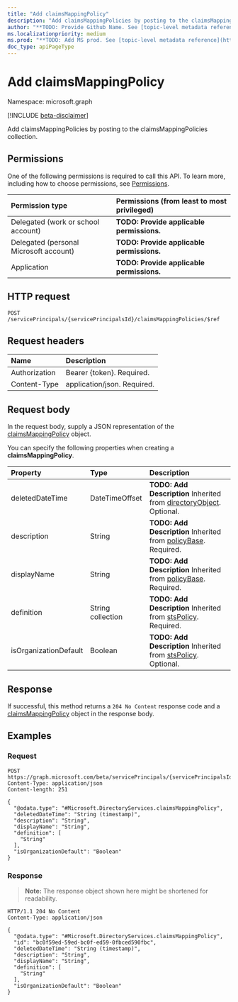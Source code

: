 ```yaml
---
title: "Add claimsMappingPolicy"
description: "Add claimsMappingPolicies by posting to the claimsMappingPolicies collection."
author: "**TODO: Provide Github Name. See [topic-level metadata reference](https://msgo.azurewebsites.net/add/document/guidelines/metadata.html#topic-level-metadata)**"
ms.localizationpriority: medium
ms.prod: "**TODO: Add MS prod. See [topic-level metadata reference](https://msgo.azurewebsites.net/add/document/guidelines/metadata.html#topic-level-metadata)**"
doc_type: apiPageType
---
```


# Add claimsMappingPolicy
Namespace: microsoft.graph

[!INCLUDE [beta-disclaimer](../../includes/beta-disclaimer.md)]

Add claimsMappingPolicies by posting to the claimsMappingPolicies collection.

## Permissions
One of the following permissions is required to call this API. To learn more, including how to choose permissions, see [Permissions](/graph/permissions-reference).

|Permission type|Permissions (from least to most privileged)|
|:---|:---|
|Delegated (work or school account)|**TODO: Provide applicable permissions.**|
|Delegated (personal Microsoft account)|**TODO: Provide applicable permissions.**|
|Application|**TODO: Provide applicable permissions.**|

## HTTP request

<!-- {
  "blockType": "ignored"
}
-->
``` http
POST /servicePrincipals/{servicePrincipalsId}/claimsMappingPolicies/$ref
```

## Request headers
|Name|Description|
|:---|:---|
|Authorization|Bearer {token}. Required.|
|Content-Type|application/json. Required.|

## Request body
In the request body, supply a JSON representation of the [claimsMappingPolicy](../resources/claimsmappingpolicy.md) object.

You can specify the following properties when creating a **claimsMappingPolicy**.

|Property|Type|Description|
|:---|:---|:---|
|deletedDateTime|DateTimeOffset|**TODO: Add Description** Inherited from [directoryObject](../resources/directoryobject.md). Optional.|
|description|String|**TODO: Add Description** Inherited from [policyBase](../resources/policybase.md). Required.|
|displayName|String|**TODO: Add Description** Inherited from [policyBase](../resources/policybase.md). Required.|
|definition|String collection|**TODO: Add Description** Inherited from [stsPolicy](../resources/stspolicy.md). Required.|
|isOrganizationDefault|Boolean|**TODO: Add Description** Inherited from [stsPolicy](../resources/stspolicy.md). Optional.|



## Response

If successful, this method returns a `204 No Content` response code and a [claimsMappingPolicy](../resources/claimsmappingpolicy.md) object in the response body.

## Examples

### Request
<!-- {
  "blockType": "request",
  "name": "create_claimsmappingpolicy_from_"
}
-->
``` http
POST https://graph.microsoft.com/beta/servicePrincipals/{servicePrincipalsId}/claimsMappingPolicies/$ref
Content-Type: application/json
Content-length: 251

{
  "@odata.type": "#Microsoft.DirectoryServices.claimsMappingPolicy",
  "deletedDateTime": "String (timestamp)",
  "description": "String",
  "displayName": "String",
  "definition": [
    "String"
  ],
  "isOrganizationDefault": "Boolean"
}
```


### Response
>**Note:** The response object shown here might be shortened for readability.
<!-- {
  "blockType": "response",
  "truncated": true,
  "@odata.type": "Microsoft.DirectoryServices.claimsMappingPolicy"
}
-->
``` http
HTTP/1.1 204 No Content
Content-Type: application/json

{
  "@odata.type": "#Microsoft.DirectoryServices.claimsMappingPolicy",
  "id": "bc0f59ed-59ed-bc0f-ed59-0fbced590fbc",
  "deletedDateTime": "String (timestamp)",
  "description": "String",
  "displayName": "String",
  "definition": [
    "String"
  ],
  "isOrganizationDefault": "Boolean"
}
```

